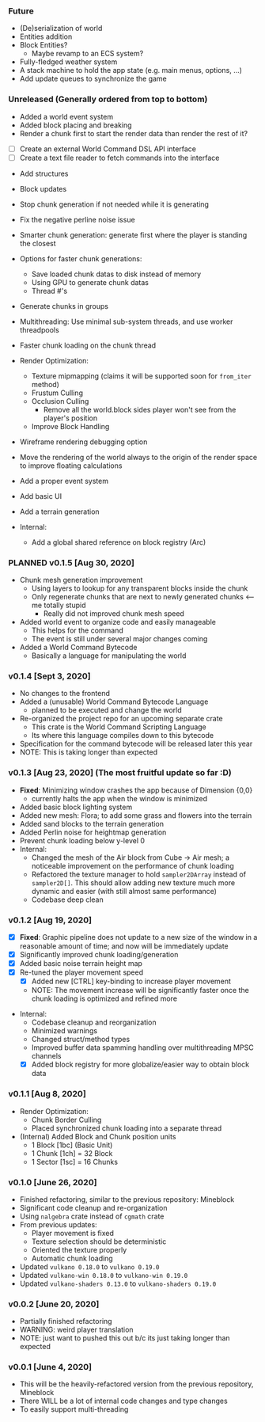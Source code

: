 ### Future
* (De)serialization of world
* Entities addition
* Block Entities?
    * Maybe revamp to an ECS system?
* Fully-fledged weather system
* A stack machine to hold the app state (e.g. main menus, options, ...)
* Add update queues to synchronize the game

### Unreleased (Generally ordered from top to bottom)
- Added a world event system
- Added block placing and breaking
- Render a chunk first to start the render data than render the rest of it?

* [ ] Create an external World Command DSL API interface
* [ ] Create a text file reader to fetch commands into the interface

* Add structures
* Block updates
* Stop chunk generation if not needed while it is generating
* Fix the negative perline noise issue
* Smarter chunk generation: generate first where the player is standing the closest
* Options for faster chunk generations:
    * Save loaded chunk datas to disk instead of memory
    * Using GPU to generate chunk datas
    * Thread #'s
* Generate chunks in groups

* Multithreading: Use minimal sub-system threads, and use worker threadpools

* Faster chunk loading on the chunk thread
* Render Optimization:
    * Texture mipmapping (claims it will be supported soon for `from_iter` method)
    * Frustum Culling
    * Occlusion Culling
        * Remove all the world.block sides player won't see from the player's position
    * Improve Block Handling
* Wireframe rendering debugging option
* Move the rendering of the world always to the origin of the render space
 to improve floating calculations
* Add a proper event system
* Add basic UI
* Add a terrain generation
* Internal:
    * Add a global shared reference on block registry (Arc<T>)
    
### PLANNED v0.1.5 [Aug 30, 2020]
* Chunk mesh generation improvement
    * Using layers to lookup for any transparent blocks inside the chunk
    * Only regenerate chunks that are next to newly generated chunks <-- me totally stupid
        * Really did not improved chunk mesh speed
* Added world event to organize code and easily manageable
    * This helps for the command
    * The event is still under several major changes coming
* Added a World Command Bytecode
    * Basically a language for manipulating the world
    
### v0.1.4 [Sept 3, 2020]
* No changes to the frontend
* Added a (unusable) World Command Bytecode Language
    * planned to be executed and change the world
* Re-organized the project repo for an upcoming separate crate
    * This crate is the World Command Scripting Language
    * Its where this language compiles down to this bytecode
* Specification for the command bytecode will be released later this year
* NOTE: This is taking longer than expected
    
### v0.1.3 [Aug 23, 2020] (The most fruitful update so far :D)
* __Fixed__: Minimizing window crashes the app because of Dimension {0,0}
    * currently halts the app when the window is minimized
* Added basic block lighting system
* Added new mesh: Flora; to add some grass and flowers into the terrain
* Added sand blocks to the terrain generation
* Added Perlin noise for heightmap generation
* Prevent chunk loading below y-level 0
* Internal:
    * Changed the mesh of the Air block from Cube -> Air mesh; a noticeable
     improvement on the performance of chunk loading
    * Refactored the texture manager to hold `sampler2DArray` instead of `sampler2D[]`.
    This should allow adding new texture much more dynamic and easier (with still almost same performance)
    * Codebase deep clean
    
### v0.1.2 [Aug 19, 2020]
* [x] __Fixed__: Graphic pipeline does not update to a new size of the window in a reasonable amount of time; and now will be immediately update
* [X] Significantly improved chunk loading/generation
* [X] Added basic noise terrain height map
* [x] Re-tuned the player movement speed
    * [x] Added new [CTRL] key-binding to increase player movement
    * NOTE: The movement increase will be significantly faster once the chunk loading is optimized and refined more
* Internal:
    * Codebase cleanup and reorganization
    * Minimized warnings
    * Changed struct/method types
    * Improved buffer data spamming handling over multithreading MPSC channels
    * [X] Added block registry for more globalize/easier way to obtain block data

### v0.1.1 [Aug 8, 2020]
* Render Optimization:
    * Chunk Border Culling
    * Placed synchronized chunk loading into a separate thread
* (Internal) Added Block and Chunk position units
    * 1 Block [1bc] (Basic Unit)
    * 1 Chunk [1ch] = 32 Block
    * 1 Sector [1sc] = 16 Chunks

### v0.1.0 [June 26, 2020]
* Finished refactoring, similar to the previous repository: Mineblock
* Significant code cleanup and re-organization
* Using `nalgebra` crate instead of `cgmath` crate
* From previous updates:
    * Player movement is fixed
    * Texture selection should be deterministic
    * Oriented the texture properly
    * Automatic chunk loading
* Updated `vulkano 0.18.0` to `vulkano 0.19.0`
* Updated `vulkano-win 0.18.0` to `vulkano-win 0.19.0`
* Updated `vulkano-shaders 0.13.0` to `vulkano-shaders 0.19.0`

### v0.0.2 [June 20, 2020]
* Partially finished refactoring
* WARNING: weird player translation
* NOTE: just want to pushed this out b/c its just taking longer than expected

### v0.0.1 [June 4, 2020]
* This will be the heavily-refactored version from the previous repository, Mineblock
* There WILL be a lot of internal code changes and type changes
* To easily support multi-threading
